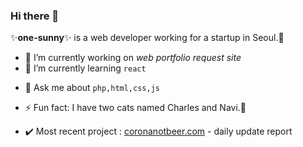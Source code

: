 ### Hi there 👋

✨**one-sunny**✨ is a web developer working for a startup in Seoul.🌃

- 🔭 I’m currently working on _web portfolio request site_
- 🌱 I’m currently learning `react`
<!--I’m looking to collaborate on ...-->
<!--I’m looking for help with ...-->
- 💬 Ask me about `php,html,css,js`
<!-- 📫 How to reach me: instagram : @o_ne_snnny-->
<!-- 😄 Pronouns: ...-->
- ⚡ Fun fact: I have two cats named Charles and Navi.🐾

- ✔️ Most recent project : [coronanotbeer.com](https://coronanotbeer.com) - daily update report 
